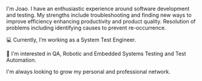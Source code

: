 I'm Joao. I have an enthusiastic experience around software development and testing. My strengths include troubleshooting and
finding new ways to improve efficiency enhancing productivity and product quality. Resolution of problems including identifying causes to prevent re-occurrence.

💻 Currently, I’m working as a System Test Engineer.

🧭 I'm interested in QA, Robotic and Embedded Systems Testing and Test Automation.

I'm always looking to grow my personal and professional network.
